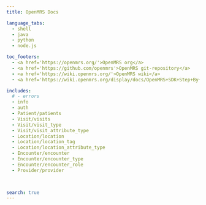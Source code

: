 ```yaml
---
title: OpenMRS Docs

language_tabs:
  - shell
  - java
  - python
  - node.js

toc_footers:
  - <a href='https://openmrs.org/'>OpenMRS org</a>
  - <a href='https://github.com/openmrs'>OpenMRS git-repository</a>
  - <a href='https://wiki.openmrs.org/'>OpenMRS wiki</a>
  - <a href='https://wiki.openmrs.org/display/docs/OpenMRS+SDK+Step+By+Step+Tutorials'>OpenMRS SDK setup guides</a>

includes:
  # - errors
  - info
  - auth
  - Patient/patients
  - Visit/visits
  - Visit/visit_type
  - Visit/visit_attribute_type
  - Location/location
  - Location/location_tag
  - Location/location_attribute_type
  - Encounter/encounter
  - Encounter/encounter_type
  - Encounter/encounter_role
  - Provider/provider

  

search: true
---
```


